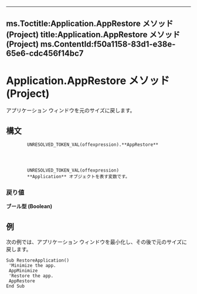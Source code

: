 

---
ms.Toctitle:Application.AppRestore メソッド (Project)
title:Application.AppRestore メソッド (Project)
ms.ContentId:f50a1158-83d1-e38e-65e6-cdc456f14bc7
---
# Application.AppRestore メソッド (Project)




アプリケーション ウィンドウを元のサイズに戻します。

## 構文

            UNRESOLVED_TOKEN_VAL(offexpression).**AppRestore**




            UNRESOLVED_TOKEN_VAL(offexpression)
            **Application** オブジェクトを表す変数です。

### 戻り値
**ブール型 (Boolean)**





## 例
次の例では、アプリケーション ウィンドウを最小化し、その後で元のサイズに戻します。

```vba
Sub RestoreApplication() 
 'Minimize the app. 
 AppMinimize 
 'Restore the app. 
 AppRestore 
End Sub
```





